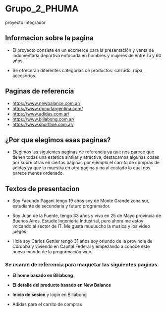 # Grupo_2_PHUMA
proyecto integrador

## Informacion sobre la pagina

* El proyecto consiste en un ecomerce para la presentación y venta de indumentaria deportiva enfocada en hombres y mujeres de entre 15 y 60 años.

* Se ofreceran diferentes categorias de productos: calzado, ropa, accesorios.

## Paginas de referencia

* https://www.newbalance.com.ar/
* https://www.ripcurlargentina.com/
* https://www.adidas.com.ar/
* https://www.billabong.com.ar/
* https://www.sportline.com.ar/

## ¿Por que elegimos esas paginas?

* Elegimos las siguientes paginas de referencia ya que nos parece que tienen todas una estetica similar y atractiva, destacamos algunas cosas por sobre otras en ciertas paginas por ejemplo el carrito de compras de adidas ya que lo muestra en otra pagina y no al costado lo cual nos parece menos ordenado.

## Textos de presentacion

* Soy Facundo Pagani tengo  19 años soy de Monte Grande zona sur, estudiante de secundaria y futuro programador. 

* Soy Juan de la Fuente, tengo 33 años y vivo en 25 de Mayo provincia de Buenos Aires. Estudie Ingenieria Industrial, pero ahora me estoy volcando al sector de IT. Me gusta muuuucho la musica y los video juegos. 

* Hola soy Carlos Gettier  tengo 31 años  soy oriundo de la provincia de Córdoba y viviendo en Capital Federal y  empezando a conoce este nuevo mundo de la programación web. 



### Se usaran de referencia para maquetar las siguientes paginas.



* **El home basado en Billabong**

* **El detalle del producto basado en New Balance**

* **Inicio de sesion** y login en Billabong 

* Adidas para el carrito de compras 
